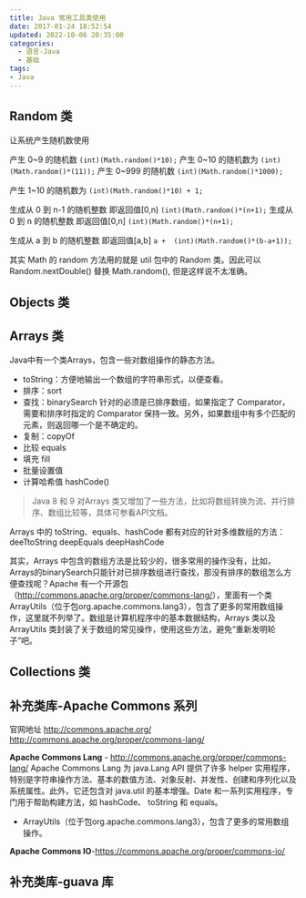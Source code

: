 ```yaml
---
title: Java 常用工具类使用
date: 2017-01-24 18:52:54
updated: 2022-10-06 20:35:00
categories:
  - 语言-Java
  - 基础
tags:
- Java
---
```


## Random 类

让系统产生随机数使用

产生 0~9 的随机数 `(int)(Math.random()*10);`
产生 0~10 的随机数为 `(int)(Math.random()*(11));`
产生 0~999 的随机数 `(int)(Math.random()*1000);`

产生 1~10 的随机数为 `(int)(Math.random()*10) + 1;`

生成从 0 到 n-1 的随机整数 即返回值[0,n) `(int)(Math.random()*(n+1);`
生成从 0 到 n 的随机整数 即返回值[0,n] `(int)(Math.random()*(n+1);`

生成从 a 到 b 的随机整数 即返回值[a,b]
`a +  (int)(Math.random()*(b-a+1));`

其实 Math 的 random 方法用的就是 util 包中的 Random 类。因此可以 Random.nextDouble() 替换 Math.random(), 但是这样说不太准确。

## Objects 类

## Arrays 类

Java中有一个类Arrays，包含一些对数组操作的静态方法。

* toString：方便地输出一个数组的字符串形式，以便查看。
* 排序：sort
* 查找：binarySearch 针对的必须是已排序数组，如果指定了 Comparator，需要和排序时指定的 Comparator 保持一致。另外，如果数组中有多个匹配的元素，则返回哪一个是不确定的。
* 复制：copyOf
* 比较 equals
* 填充 fill
* 批量设置值
* 计算哈希值 hashCode()

> Java 8 和 9 对Arrays 类又增加了一些方法，比如将数组转换为流、并行排序、数组比较等，具体可参看API文档。

Arrays 中的 toString、equals、hashCode 都有对应的针对多维数组的方法：
deeTtoString
deepEquals
deepHashCode

其实，Arrays 中包含的数组方法是比较少的，很多常用的操作没有，比如，Arrays的binarySearch只能针对已排序数组进行查找，那没有排序的数组怎么方便查找呢？Apache 有一个开源包（<http://commons.apache.org/proper/commons-lang/>），里面有一个类 ArrayUtils（位于包org.apache.commons.lang3），包含了更多的常用数组操作，这里就不列举了。数组是计算机程序中的基本数据结构，Arrays 类以及 ArrayUtils 类封装了关于数组的常见操作，使用这些方法，避免“重新发明轮子”吧。

## Collections 类

## 补充类库-Apache Commons 系列

官网地址 <http://commons.apache.org/>
<http://commons.apache.org/proper/commons-lang/>

**Apache Commons Lang** - <http://commons.apache.org/proper/commons-lang/>
Apache Commons Lang 为 java.Lang API 提供了许多 helper 实用程序，特别是字符串操作方法、基本的数值方法、对象反射、并发性、创建和序列化以及系统属性。此外，它还包含对 java.util 的基本增强。Date 和一系列实用程序，专门用于帮助构建方法，如 hashCode、 toString 和 equals。

* ArrayUtils（位于包org.apache.commons.lang3），包含了更多的常用数组操作。

**Apache Commons IO**-<https://commons.apache.org/proper/commons-io/>

## 补充类库-guava 库
